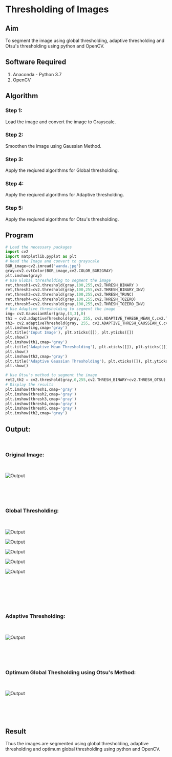 # Thresholding of Images
## Aim
To segment the image using global thresholding, adaptive thresholding and Otsu's thresholding using python and OpenCV.

## Software Required
1. Anaconda - Python 3.7
2. OpenCV

## Algorithm

### Step 1:
Load the image and convert the image to Grayscale.
<br>

### Step 2:
Smoothen the image using Gaussian Method.
<br>

### Step 3:
Apply the reqiured algorithms for Global thresholding.
<br>

### Step 4:
Apply the reqiured algorithms for Adaptive thresholding.
<br>

### Step 5:
Apply the reqiured algorithms for Otsu's thresholding.
<br>

## Program

```python
# Load the necessary packages
import cv2
import matplotlib.pyplot as plt
# Read the Image and convert to grayscale
BGR_image=cv2.imread('wanda.jpg')
gray=cv2.cvtColor(BGR_image,cv2.COLOR_BGR2GRAY)
plt.imshow(gray)
# Use Global thresholding to segment the image
ret,thresh1=cv2.threshold(gray,100,255,cv2.THRESH_BINARY )
ret,thresh2=cv2.threshold(gray,100,255,cv2.THRESH_BINARY_INV)
ret,thresh3=cv2.threshold(gray,100,255,cv2.THRESH_TRUNC)
ret,thresh4=cv2.threshold(gray,100,255,cv2.THRESH_TOZERO)
ret,thresh5=cv2.threshold(gray,100,255,cv2.THRESH_TOZERO_INV)
# Use Adaptive thresholding to segment the image
img= cv2.GaussianBlur(gray,(3,3),0)
th1 = cv2.adaptiveThreshold(gray, 255, cv2.ADAPTIVE_THRESH_MEAN_C,cv2.THRESH_BINARY, 11,2) 
th2= cv2.adaptiveThreshold(gray, 255, cv2.ADAPTIVE_THRESH_GAUSSIAN_C,cv2.THRESH_BINARY, 11,2)
plt.imshow(img,cmap='gray')
plt.title('Input Image'), plt.xticks([]), plt.yticks([])
plt.show()
plt.imshow(th1,cmap='gray')
plt.title('Adaptive Mean Thresholding'), plt.xticks([]), plt.yticks([])
plt.show()
plt.imshow(th2,cmap='gray')
plt.title('Adaptive Gaussian Thresholding'), plt.xticks([]), plt.yticks([])
plt.show()

# Use Otsu's method to segment the image 
ret2,th2 = cv2.threshold(gray,0,255,cv2.THRESH_BINARY+cv2.THRESH_OTSU)
# Display the results
plt.imshow(thresh1,cmap='gray')
plt.imshow(thresh2,cmap='gray')
plt.imshow(thresh3,cmap='gray')
plt.imshow(thresh4,cmap='gray')
plt.imshow(thresh5,cmap='gray')
plt.imshow(th2,cmap='gray')
```
## Output:
<br>

### Original Image:
<br>

![Output](1.jpg)
<br>
<br>
<br>
<br>
<br>

### Global Thresholding:
<br>

![Output](3.jpg)
<br>

![Output](4.jpg)
<br>

![Output](5.jpg)
<br>

![Output](6.jpg)
<br>

![Output](7.jpg)
<br>

<br>
<br>
<br>
<br>
<br>

### Adaptive Thresholding:
<br>

![Output](2.jpg)
<br>
<br>
<br>
<br>
<br>

### Optimum Global Thesholding using Otsu's Method:
<br>

![Output](8.jpg)
<br>
<br>
<br>
<br>
<br>


## Result
Thus the images are segmented using global thresholding, adaptive thresholding and optimum global thresholding using python and OpenCV.

